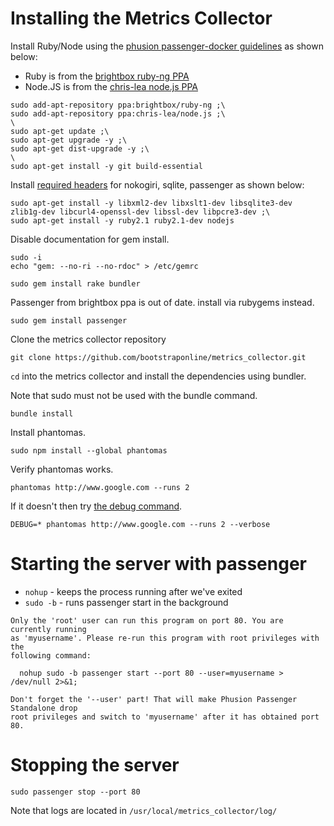 # Installing the Metrics Collector

Install Ruby/Node using the [phusion passenger-docker guidelines](https://github.com/phusion/passenger-docker) as shown below:

- Ruby is from the    [brightbox ruby-ng PPA](https://launchpad.net/~brightbox/+archive/ubuntu/ruby-ng)
- Node.JS is from the [chris-lea node.js PPA](https://launchpad.net/~chris-lea/+archive/ubuntu/node.js/)

```
sudo add-apt-repository ppa:brightbox/ruby-ng ;\
sudo add-apt-repository ppa:chris-lea/node.js ;\
\
sudo apt-get update ;\
sudo apt-get upgrade -y ;\
sudo apt-get dist-upgrade -y ;\
\
sudo apt-get install -y git build-essential
```

Install [required headers](https://github.com/phusion/passenger-docker/blob/a85d29719ce0439305c03e51918b633ca182aca9/image/devheaders.sh) for nokogiri, sqlite, passenger as shown below:

```
sudo apt-get install -y libxml2-dev libxslt1-dev libsqlite3-dev zlib1g-dev libcurl4-openssl-dev libssl-dev libpcre3-dev ;\
sudo apt-get install -y ruby2.1 ruby2.1-dev nodejs
```

Disable documentation for gem install.

```
sudo -i
echo "gem: --no-ri --no-rdoc" > /etc/gemrc

sudo gem install rake bundler
```

Passenger from brightbox ppa is out of date. install via rubygems instead.

`sudo gem install passenger`

Clone the metrics collector repository

`git clone https://github.com/bootstraponline/metrics_collector.git`

`cd` into the metrics collector and install the dependencies using bundler.

Note that sudo must not be used with the bundle command.

`bundle install`

Install phantomas.

`sudo npm install --global phantomas`

Verify phantomas works.

`phantomas http://www.google.com --runs 2`

If it doesn't then try [the debug command](https://github.com/macbre/phantomas/issues/403).

`DEBUG=* phantomas http://www.google.com --runs 2 --verbose`

# Starting the server with passenger

- `nohup` - keeps the process running after we've exited
- `sudo -b` - runs passenger start in the background

```
Only the 'root' user can run this program on port 80. You are currently running
as 'myusername'. Please re-run this program with root privileges with the
following command:

  nohup sudo -b passenger start --port 80 --user=myusername > /dev/null 2>&1;

Don't forget the '--user' part! That will make Phusion Passenger Standalone drop
root privileges and switch to 'myusername' after it has obtained port 80.
```

# Stopping the server

`sudo passenger stop --port 80`

Note that logs are located in `/usr/local/metrics_collector/log/`
